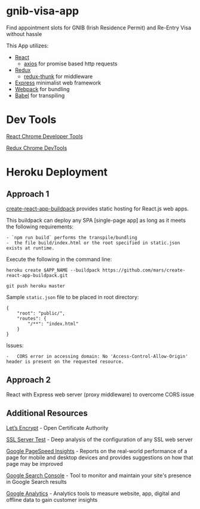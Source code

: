 # gnib-visa-app

Find appointment slots for GNIB (Irish Residence Permit) and Re-Entry Visa without hassle

This App utilizes:
- [React](https://reactjs.org/)
    - [axios](https://www.npmjs.com/package/axios) for promise based http requests
- [Redux](https://redux.js.org/)
    - [redux-thunk](https://www.npmjs.com/package/redux-thunk) for middleware
- [Express](https://www.npmjs.com/package/express) minimalist web framework
- [Webpack](https://webpack.github.io/) for bundling
- [Babel](https://babeljs.io/) for transpiling

# Dev Tools

[React Chrome Developer Tools](https://chrome.google.com/webstore/detail/react-developer-tools/fmkadmapgofadopljbjfkapdkoienihi?hl=en)

[Redux Chrome DevTools](https://chrome.google.com/webstore/detail/redux-devtools/lmhkpmbekcpmknklioeibfkpmmfibljd?hl=en)

# Heroku Deployment

## Approach 1

[create-react-app-buildpack](https://github.com/mars/create-react-app-buildpack) provides static hosting for React.js web apps. 

This buildpack can deploy any SPA [single-page app] as long as it meets the following requirements:

    - `npm run build` performs the transpile/bundling
    -  the file build/index.html or the root specified in static.json exists at runtime.

Execute the following in the command line:

```
heroku create $APP_NAME --buildpack https://github.com/mars/create-react-app-buildpack.git

git push heroku master
```

Sample `static.json` file to be placed in root directory:

```
{
    "root": "public/",
    "routes": {
        "/**": "index.html"
    }
}
```

Issues:

    -   CORS error in accessing domain: No 'Access-Control-Allow-Origin' header is present on the requested resource. 

## Approach 2

React with Express web server (proxy middleware) to overcome CORS issue

## Additional Resources

[Let’s Encrypt](https://letsencrypt.org/) - Open Certificate Authority

[SSL Server Test](https://www.ssllabs.com/ssltest/analyze.html) - Deep analysis of the configuration of any SSL web server 

[Google PageSpeed Insights](https://developers.google.com/speed/pagespeed/insights) - Reports on the real-world performance of a page for mobile and desktop devices and provides suggestions on how that page may be improved

[Google Search Console](https://www.google.com/webmasters/tools/home?hl=en) - Tool to monitor and maintain your site's presence in Google Search results

[Google Analytics](https://analytics.google.com/analytics/web/) - Analytics tools to measure website, app, digital and offline data to gain customer insights